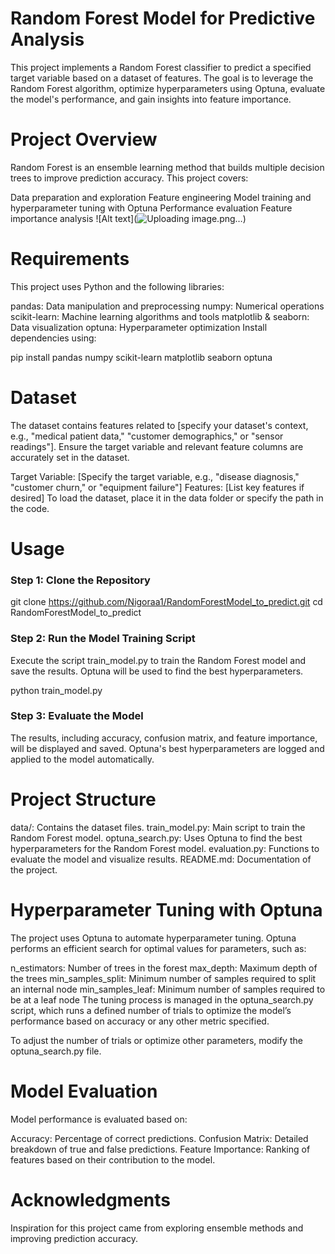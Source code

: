 # Random Forest Model for Predictive Analysis
This project implements a Random Forest classifier to predict a specified target variable based on a dataset of features. The goal is to leverage the Random Forest algorithm, optimize hyperparameters using Optuna, evaluate the model's performance, and gain insights into feature importance.

# Project Overview
Random Forest is an ensemble learning method that builds multiple decision trees to improve prediction accuracy. This project covers:

Data preparation and exploration
Feature engineering
Model training and hyperparameter tuning with Optuna
Performance evaluation
Feature importance analysis
![Alt text](![Uploading image.png…]())


# Requirements
This project uses Python and the following libraries:

pandas: Data manipulation and preprocessing
numpy: Numerical operations
scikit-learn: Machine learning algorithms and tools
matplotlib & seaborn: Data visualization
optuna: Hyperparameter optimization
Install dependencies using:

pip install pandas numpy scikit-learn matplotlib seaborn optuna
# Dataset
The dataset contains features related to [specify your dataset's context, e.g., "medical patient data," "customer demographics," or "sensor readings"]. Ensure the target variable and relevant feature columns are accurately set in the dataset.

Target Variable: [Specify the target variable, e.g., "disease diagnosis," "customer churn," or "equipment failure"]
Features: [List key features if desired]
To load the dataset, place it in the data folder or specify the path in the code.

# Usage
### Step 1: Clone the Repository

git clone https://github.com/Nigoraa1/RandomForestModel_to_predict.git
cd RandomForestModel_to_predict
### Step 2: Run the Model Training Script
Execute the script train_model.py to train the Random Forest model and save the results. Optuna will be used to find the best hyperparameters.

python train_model.py
### Step 3: Evaluate the Model
The results, including accuracy, confusion matrix, and feature importance, will be displayed and saved. Optuna's best hyperparameters are logged and applied to the model automatically.

# Project Structure
data/: Contains the dataset files.
train_model.py: Main script to train the Random Forest model.
optuna_search.py: Uses Optuna to find the best hyperparameters for the Random Forest model.
evaluation.py: Functions to evaluate the model and visualize results.
README.md: Documentation of the project.
# Hyperparameter Tuning with Optuna
The project uses Optuna to automate hyperparameter tuning. Optuna performs an efficient search for optimal values for parameters, such as:

n_estimators: Number of trees in the forest
max_depth: Maximum depth of the trees
min_samples_split: Minimum number of samples required to split an internal node
min_samples_leaf: Minimum number of samples required to be at a leaf node
The tuning process is managed in the optuna_search.py script, which runs a defined number of trials to optimize the model’s performance based on accuracy or any other metric specified.

To adjust the number of trials or optimize other parameters, modify the optuna_search.py file.

# Model Evaluation
Model performance is evaluated based on:

Accuracy: Percentage of correct predictions.
Confusion Matrix: Detailed breakdown of true and false predictions.
Feature Importance: Ranking of features based on their contribution to the model.

# Acknowledgments
Inspiration for this project came from exploring ensemble methods and improving prediction accuracy.

